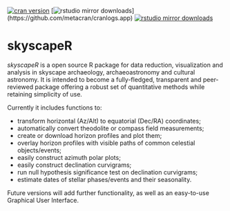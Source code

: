 [![cran version](http://www.r-pkg.org/badges/version/skyscapeR)](https://cran.rstudio.com/web/packages/skyscapeR) 
[![rstudio mirror downloads](http://cranlogs.r-pkg.org/badges/skyscapeR?)](https://github.com/metacran/cranlogs.app)
[![rstudio mirror downloads](http://cranlogs.r-pkg.org/badges/grand-total/skyscapeR?color=82b4e8)](https://github.com/metacran/cranlogs.app)

# skyscapeR
_skyscapeR_ is a open source R package for data reduction, visualization and analysis in skyscape archaeology, archaeoastronomy and cultural astronomy. It is intended to become a fully-fledged, transparent and peer-reviewed package offering a robust set of quantitative methods while retaining simplicity of use.


Currently it includes functions to:

* transform horizontal (Az/Alt) to equatorial (Dec/RA) coordinates;
* automatically convert theodolite or compass field measurements;
* create or download horizon profiles and plot them;
* overlay horizon profiles with visible paths of common celestial objects/events;
* easily construct azimuth polar plots;
* easily construct declination curvigrams;
* run null hypothesis significance test on declination curvigrams;
* estimate dates of stellar phases/events and their seasonality.

Future versions will add further functionality, as well as an easy-to-use Graphical User Interface.
